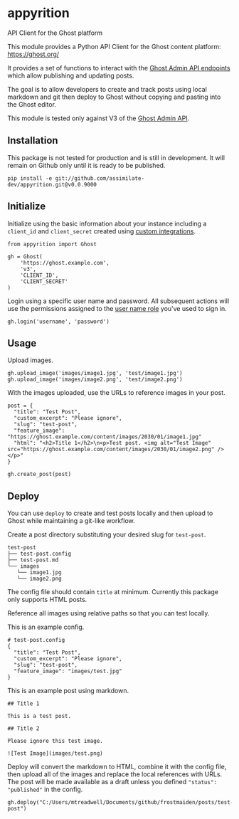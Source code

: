 # appyrition
API Client for the Ghost platform

This module provides a Python API Client for the Ghost content platform:
https://ghost.org/

It provides a set of functions to interact with the [Ghost Admin API
endpoints](https://ghost.org/docs/admin-api/#endpoints) which allow publishing
and updating posts.

The goal is to allow developers to create and track posts using local markdown
and git then deploy to Ghost without copying and pasting into the Ghost editor.

This module is tested only against V3 of the [Ghost Admin
API](https://ghost.org/docs/faq/api-versioning/).

## Installation

This package is not tested for production and is still in development. It will
remain on Github only until it is ready to be published.

```
pip install -e git://github.com/assimilate-dev/appyrition.git@v0.0.9000
```

## Initialize

Initialize using the basic information about your instance including a
`client_id` and `client_secret` created using
[custom integrations](https://ghost.org/integrations/custom-integrations/).

```
from appyrition import Ghost

gh = Ghost(
	'https://ghost.example.com',
	'v3',
	'CLIENT_ID',
	'CLIENT_SECRET'
)
```

Login using a specific user name and password. All subsequent actions will use
the permissions assigned to the
[user name role](https://ghost.org/help/managing-your-team/) you've used to sign in.

```
gh.login('username', 'password')
```

## Usage

Upload images.

```
gh.upload_image('images/image1.jpg', 'test/image1.jpg')
gh.upload_image('images/image2.png', 'test/image2.png')
```

With the images uploaded, use the URLs to reference images in your post.

```
post = {
  "title": "Test Post",
  "custom_excerpt": "Please ignore",
  "slug": "test-post",
  "feature_image": "https://ghost.example.com/content/images/2030/01/image1.jpg"
  "html": "<h2>Title 1</h2>\n<p>Test post. <img alt="Test Image" src="https://ghost.example.com/content/images/2030/01/image2.png" /></p>"
}

gh.create_post(post)
```

## Deploy

You can use `deploy` to create and test posts locally and then upload to Ghost
while maintaining a git-like workflow.

Create a post directory substituting your desired slug for `test-post`.

```
test-post
├── test-post.config
├── test-post.md
└── images
   └── image1.jpg
   └── image2.png
```

The config file should contain `title` at minimum. Currently this package only
supports HTML posts.

Reference all images using relative paths so that you can test locally.

This is an example config.

```
# test-post.config
{
  "title": "Test Post",
  "custom_excerpt": "Please ignore",
  "slug": "test-post",
  "feature_image": "images/test.jpg"
}
```

This is an example post using markdown.

```
## Title 1

This is a test post.

## Title 2

Please ignore this test image.

![Test Image](images/test.png)
```

Deploy will convert the markdown to HTML, combine it with the config file, then
upload all of the images and replace the local references with URLs. The post
will be made available as a draft unless you defined `"status": "published"` in
the config.

``` 
gh.deploy("C:/Users/mtreadwell/Documents/github/frostmaiden/posts/test-post")
```
